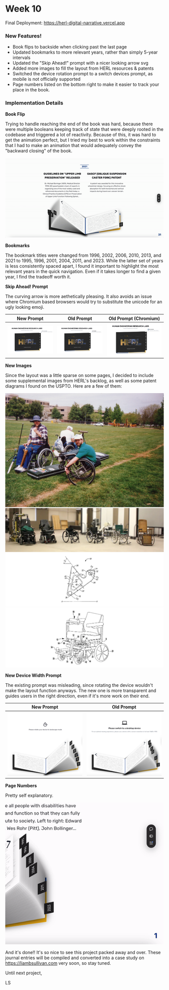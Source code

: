 # Week 10

Final Deployment: https://herl-digital-narrative.vercel.app

### New Features!

- Book flips to backside when clicking past the last page
- Updated bookmarks to more relevant years, rather than simply 5-year intervals
- Updated the "Skip Ahead!" prompt with a nicer looking arrow svg
- Added more images to fill the layout from HERL resources & patents
- Switched the device rotation prompt to a switch devices prompt, as mobile is not officially supported
- Page numbers listed on the bottom right to make it easier to track your place in the book.

### Implementation Details

**Book Flip**

Trying to handle reaching the end of the book was hard, because there were multiple booleans keeping track of state that were deeply rooted in the codebase and triggered a lot of reactivity. Because of this, it was hard to get the animation perfect, but I tried my best to work within the constraints that I had to make an animation that would adequately convey the "backward closing" of the book.

![Backward Closing Book](images/backwardclosing.gif)

**Bookmarks**

The bookmark titles were changed from 1996, 2002, 2006, 2010, 2013, and 2021 to 1995, 1996, 2001, 2004, 2011, and 2023. While the latter set of years is less consistently spaced apart, I found it important to highlight the most relevant years in the quick navigation. Even if it takes longer to find a given year, I find the tradeoff worth it.

**Skip Ahead! Prompt**

The curving arrow is more aethetically pleasing. It also avoids an issue where Chromium based browsers would try to substitute the unicode for an ugly looking emoji.

| New Prompt                          | Old Prompt                          | Old Prompt (Chromium)                      |
| ----------------------------------- | ----------------------------------- | ------------------------------------------ |
| ![New Prompt](images/newprompt.png) | ![Old Prompt](images/oldprompt.png) | ![Old Chrome Prompt](images/oldchrome.png) |

**New Images**

Since the layout was a little sparse on some pages, I decided to include some supplemental images from HERL's backlog, as well as some patent diagrams I found on the USPTO. Here are a few of them:

![Data Logger](images/datalogger.webp)
![Evolution of the Wheelchair](images/evolution-of-wheelchair.webp)
![OASCF Diagram](images/oascfdiagram.webp)
![Patent Diagram](images/patentdiagram.webp)

**New Device Width Prompt**

The existing prompt was misleading, since rotating the device wouldn't make the layout function anyways. The new one is more transparent and guides users in the right direction, even if it's more work on their end.

| New Prompt                                        | Old Prompt                                              |
| ------------------------------------------------- | ------------------------------------------------------- |
| ![Old Rotation Prompt](images/rotationprompt.png) | ![New Device Switching Prompt](images/deviceswitch.png) |

**Page Numbers**

Pretty self explanatory.

![Page Numbers](images/pagenumbers.gif)

And it's done!! It's so nice to see this project packed away and over. These journal entries will be compiled and converted into a case study on https://liambsullivan.com very soon, so stay tuned.

Until next project,

LS
